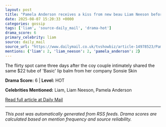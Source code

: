 ```yaml
---
layout: post
title: "Pamela Anderson receives a kiss from new beau Liam Neeson before he feeds her popcorn as romance heats up"
date: 2025-08-07 15:20:33 +0000
categories: gossip
tags: ['liam', 'source-daily_mail', 'drama-hot']
drama_score: 6
primary_celebrity: liam
source: daily_mail
source_url: "https://www.dailymail.co.uk/tvshowbiz/article-14978523/Pamela-Anderson-receives-kiss-new-beau-Liam-Neeson.html?ns_mchannel=rss&ito=1490&ns_campaign=1490"
mentions: {'liam': 2, 'liam_neeson': 2, 'pamela_anderson': 2}
---
```


The flirty spot came three days after the coy couple intimately shared the same $22 tube of 'Basic' lip balm from her company Sonsie Skin

**Drama Score:** 6 | **Level:** HOT

**Celebrities Mentioned:** Liam, Liam Neeson, Pamela Anderson

[Read full article at Daily Mail](https://www.dailymail.co.uk/tvshowbiz/article-14978523/Pamela-Anderson-receives-kiss-new-beau-Liam-Neeson.html?ns_mchannel=rss&ito=1490&ns_campaign=1490)

---
*This post was automatically generated from RSS feeds. Drama scores are calculated based on mention frequency and source reliability.*
